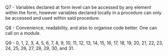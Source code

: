 Q7 - Variables declared at form level can be accessed by any element within the form, however variables declared locally in a procedure can only be accessed and used within said procedure.

Q8 - Convenience, readability, and also to organise code better. One can call on a module.

Q9 - 0, 1, 2, 3, 4, 5, 6, 7, 8, 9, 10, 11, 12, 13, 14, 15, 16, 17, 18, 19, 20, 21, 22, 23, 24, 25, 26, 27, 28, 29, 30, and 31.

